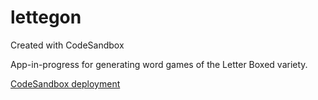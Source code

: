 # lettegon
Created with CodeSandbox

App-in-progress for generating word games of the Letter Boxed variety.

[CodeSandbox deployment](https://nx563.csb.app/)

